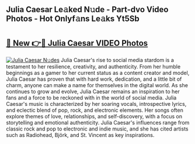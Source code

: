 ## Julia Caesar Le𝚊ked N𝚞de - Part-dvo Video Photos - Hot Onlyf𝚊ns Le𝚊ks Yt5Sb

# <h2><a href="http://ab63021.deff.icu/?id=Julia+Caesar">🔗 New 👉🔴 Julia Caesar VIDEO Photos</a></h2>

[![Julia Caesar N𝚞des](https://i.imgur.com/rIISA9y.gif)](http://ab63021.deff.icu/?id=Julia+Caesar)
Julia Caesar's rise to social media stardom is a testament to her resilience, creativity, and authenticity. From her humble beginnings as a gamer to her current status as a content creator and model, Julia Caesar has proven that with hard work, dedication, and a little bit of charm, anyone can make a name for themselves in the digital world. As she continues to grow and evolve, Julia Caesar remains an inspiration to her fans and a force to be reckoned with in the world of social media. Julia Caesar's music is characterized by her soaring vocals, introspective lyrics, and eclectic blend of pop, rock, and electronic elements. Her songs often explore themes of love, relationships, and self-discovery, with a focus on storytelling and emotional authenticity. Julia Caesar's influences range from classic rock and pop to electronic and indie music, and she has cited artists such as Radiohead, Björk, and St. Vincent as key inspirations.
